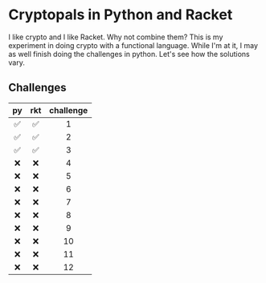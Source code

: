 # Cryptopals in Python and Racket

I like crypto and I like Racket. Why not combine them? This is my experiment in doing crypto with a functional language. While I'm at it, I may as well finish doing the challenges in python. Let's see how the solutions vary.

## Challenges

| py                 | rkt                | challenge |
|:------------------:|:------------------:|:---------:|
| :white_check_mark: | :white_check_mark: | 1 |
| :white_check_mark: | :white_check_mark: | 2 |
| :white_check_mark: | :white_check_mark: | 3 |
| :x:                | :x:                | 4 |
| :x:                | :x:                | 5 |
| :x:                | :x:                | 6 |
| :x:                | :x:                | 7 |
| :x:                | :x:                | 8 |
| :x:                | :x:                | 9 |
| :x:                | :x:                | 10 |
| :x:                | :x:                | 11 |
| :x:                | :x:                | 12 |

